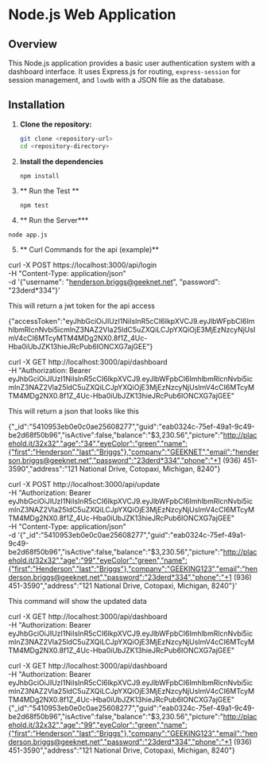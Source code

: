 # Node.js Web Application

## Overview

This Node.js application provides a basic user authentication system with a dashboard interface. It uses Express.js for routing, `express-session` for session management, and `lowdb` with a JSON file as the database.

## Installation

1. **Clone the repository:**

   ```bash
   git clone <repository-url>
   cd <repository-directory>


2. **Install the dependencies**
 
    ```npm install```


3. ** Run the Test **

   ```npm test```


4.  ** Run the Server***

   ```node app.js```


5. ** Curl Commands for the api (example)**

curl -X POST https://localhost:3000/api/login \
     -H "Content-Type: application/json" \
     -d '{"username": "henderson.briggs@geeknet.net", "password": "23derd*334"}'

This will return a jwt token for the api access 

{"accessToken":"eyJhbGciOiJIUzI1NiIsInR5cCI6IkpXVCJ9.eyJlbWFpbCI6ImhlbmRlcnNvbi5icmlnZ3NAZ2Vla25ldC5uZXQiLCJpYXQiOjE3MjEzNzcyNjUsImV4cCI6MTcyMTM4MDg2NX0.8f1Z_4Uc-Hba0iUbJZK13hieJRcPub6IONCXG7ajGEE"}

curl -X GET http://localhost:3000/api/dashboard \
     -H "Authorization: Bearer eyJhbGciOiJIUzI1NiIsInR5cCI6IkpXVCJ9.eyJlbWFpbCI6ImhlbmRlcnNvbi5icmlnZ3NAZ2Vla25ldC5uZXQiLCJpYXQiOjE3MjEzNzcyNjUsImV4cCI6MTcyMTM4MDg2NX0.8f1Z_4Uc-Hba0iUbJZK13hieJRcPub6IONCXG7ajGEE"

This will return a json that looks like this 

{"_id":"5410953eb0e0c0ae25608277","guid":"eab0324c-75ef-49a1-9c49-be2d68f50b96","isActive":false,"balance":"$3,230.56","picture":"http://placehold.it/32x32","age":"34","eyeColor":"green","name":{"first":"Henderson","last":"Briggs"},"company":"GEEKNET","email":"henderson.briggs@geeknet.net","password":"23derd*334","phone":"+1 (936) 451-3590","address":"121 National Drive, Cotopaxi, Michigan, 8240"}

curl -X POST http://localhost:3000/api/update \
     -H "Authorization: Bearer eyJhbGciOiJIUzI1NiIsInR5cCI6IkpXVCJ9.eyJlbWFpbCI6ImhlbmRlcnNvbi5icmlnZ3NAZ2Vla25ldC5uZXQiLCJpYXQiOjE3MjEzNzcyNjUsImV4cCI6MTcyMTM4MDg2NX0.8f1Z_4Uc-Hba0iUbJZK13hieJRcPub6IONCXG7ajGEE" \
     -H "Content-Type: application/json" \
     -d '{"_id":"5410953eb0e0c0ae25608277","guid":"eab0324c-75ef-49a1-9c49-be2d68f50b96","isActive":false,"balance":"$3,230.56","picture":"http://placehold.it/32x32","age":"99","eyeColor":"green","name":{"first":"Henderson","last":"Briggs"},"company":"GEEKING123","email":"henderson.briggs@geeknet.net","password":"23derd*334","phone":"+1 (936) 451-3590","address":"121 National Drive, Cotopaxi, Michigan, 8240"}'

This command will show the updated data

curl -X GET http://localhost:3000/api/dashboard \
     -H "Authorization: Bearer eyJhbGciOiJIUzI1NiIsInR5cCI6IkpXVCJ9.eyJlbWFpbCI6ImhlbmRlcnNvbi5icmlnZ3NAZ2Vla25ldC5uZXQiLCJpYXQiOjE3MjEzNzcyNjUsImV4cCI6MTcyMTM4MDg2NX0.8f1Z_4Uc-Hba0iUbJZK13hieJRcPub6IONCXG7ajGEE"


 curl -X GET http://localhost:3000/api/dashboard \
     -H "Authorization: Bearer eyJhbGciOiJIUzI1NiIsInR5cCI6IkpXVCJ9.eyJlbWFpbCI6ImhlbmRlcnNvbi5icmlnZ3NAZ2Vla25ldC5uZXQiLCJpYXQiOjE3MjEzNzcyNjUsImV4cCI6MTcyMTM4MDg2NX0.8f1Z_4Uc-Hba0iUbJZK13hieJRcPub6IONCXG7ajGEE"
{"_id":"5410953eb0e0c0ae25608277","guid":"eab0324c-75ef-49a1-9c49-be2d68f50b96","isActive":false,"balance":"$3,230.56","picture":"http://placehold.it/32x32","age":"99","eyeColor":"green","name":{"first":"Henderson","last":"Briggs"},"company":"GEEKING123","email":"henderson.briggs@geeknet.net","password":"23derd*334","phone":"+1 (936) 451-3590","address":"121 National Drive, Cotopaxi, Michigan, 8240"}



